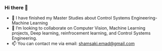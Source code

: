 ### Hi there 👋

- 🔭 I have finished my Master Studies about Control Systems Engineering-Machine Learning
- 👯 I’m looking to collaborate on Computer Vision, Machine Learning projects, Deep learning, reinfrocement learning, and Control Systems Engineering.
- 📫 You can contact me via email: shamsaki.emad@gmail.com

<!--
**Emad-Shamsaki/Emad-Shamsaki** is a ✨ _special_ ✨ repository because its `README.md` (this file) appears on your GitHub profile.

Here are some ideas to get you started:

- 🔭 I’m currently working on ...
- 🌱 I’m currently learning ...
- 👯 I’m looking to collaborate on ...
- 🤔 I’m looking for help with ...
- 💬 Ask me about ...
- 📫 How to reach me: ...
- 😄 Pronouns: ...
- ⚡ Fun fact: ...
-->
